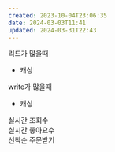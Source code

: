 ```yaml
---
created: 2023-10-04T23:06:35
date: 2024-03-03T11:41
updated: 2024-03-31T22:43
---
```

리드가 많을때

- 캐싱

write가 많을때

- 캐싱

실시간 조회수  
실시간 좋아요수  
선착순 주문받기